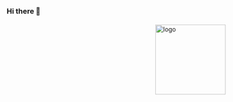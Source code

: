 ### Hi there 👋

<img src="https://github-readme-stats.vercel.app/api?username=fuwensun&show_icons=true" alt="logo" height="160" align="right" style="margin: 5px; margin-bottom: 20px;" />

<!--
**fuwensun/fuwensun** is a ✨ _special_ ✨ repository because its `README.md` (this file) appears on your GitHub profile.

Here are some ideas to get you started:

- 🔭 I’m currently working on ...
- 🌱 I’m currently learning ...
- 👯 I’m looking to collaborate on ...
- 🤔 I’m looking for help with ...
- 💬 Ask me about ...
- 📫 How to reach me: ...
- 😄 Pronouns: ...
- ⚡ Fun fact: ...
-->
